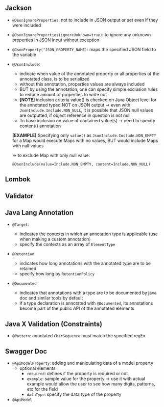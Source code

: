## Jackson
- `@JsonIgnoreProperties`: not to include in JSON output or set even if they were included
- `@JsonIgnoreProperties(ignoreUnknown=true)`: to ignore any unknown properties in JSON input without exception
- `@JsonProperty("JSON_PROPERTY_NAME)`: maps the specified JSON field to the variable
- `@JsonInclude`: 
    + indicate when value of the annotated property or all properties of the annotated class, is to be serialized
    + without this annotation, properties values are always included
    + BUT by using the annotation, one can specify simple exclusion rules to reduce amount of properties to write out
    + **[NOTE]** inclusion criteria value() is checked on Java Object level for the annotated typed NOT on JSON output → even with `JsonInclude.Include.NON_NULL`, it is possible that JSON null values are outputted, if object reference in question is not null
    + To base inclusion on value of contained value(s) → need to specify content() annotation
    
    **[EXAMPLE]** Specifying only `value()` as `JsonInclude.Include.NON_EMPTY` for a Map would execute Maps with no values, BUT would include Maps with null values 
    
    => to exclude Map with only null value:
    ```
    @JsonInclude(value=Include.NON_EMPTY, content=Include.NON_NULL)
    ```

## Lombok

## Validator


## Java Lang Annotation
- `@Target`: 
    + indicates the contexts in which an annotation type is applicable (use when making a custom annotation)
    + specify the contexts as an array of `ElementType`

- `@Retention`
    + indicates how long annotations with the annotated type are to be retained
    + specify how long by `RetentionPolicy` 

- `@Documented` 
    + indicates that annotations with a type are to be documented by java doc and similar tools by default
    + if a type declaration is annotated with `@Documented`, its annotations become part of the public API of the annotated elements

## Java X Validation (Constraints)
- `@Pattern`: annotated `CharSequence` must match the specified regEx



## Swagger Doc
- `@ApiModelProperty`: adding and manipulating data of a model property
    + optional elements
        - `required`: defines if the property is required or not
        - `example`: sample value for the property → use it with actual example would allow the user to see how many digits, patterns, etc for the field
        - `dataType`: specify the data type of the property
 - `@ApiModel`